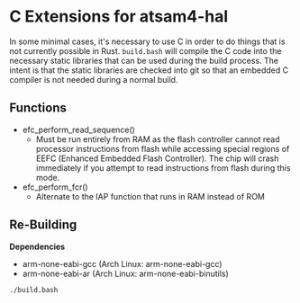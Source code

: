 # C Extensions for atsam4-hal

In some minimal cases, it's necessary to use C in order to do things that is not currently possible in Rust.
`build.bash` will compile the C code into the necessary static libraries that can be used during the build process.
The intent is that the static libraries are checked into git so that an embedded C compiler is not needed during a normal build.


## Functions

- efc_perform_read_sequence()
  * Must be run entirely from RAM as the flash controller cannot read processor instructions from flash while accessing special
    regions of EEFC (Enhanced Embedded Flash Controller).
    The chip will crash immediately if you attempt to read instructions from flash during this mode.
- efc_perform_fcr()
  * Alternate to the IAP function that runs in RAM instead of ROM


## Re-Building

**Dependencies**
- arm-none-eabi-gcc (Arch Linux: arm-none-eabi-gcc)
- arm-none-eabi-ar (Arch Linux: arm-none-eabi-binutils)

```bash
./build.bash
```
